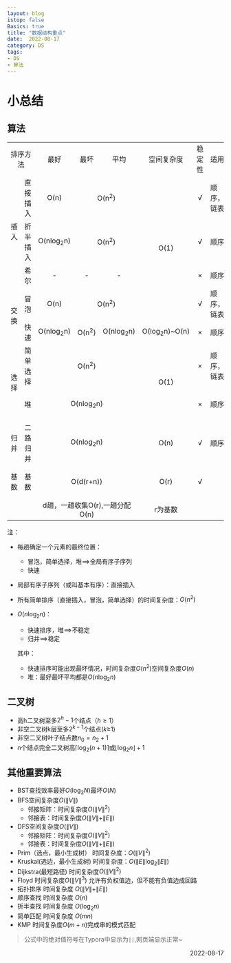 ```yaml
---
layout: blog
istop: false
Basics: true
title: "数据结构重点"
date:  2022-08-17
category: DS
tags:
- DS
- 算法
---
```


# 小总结

## 算法

<style>table{text-align:center} </style>
<table>
   <tr>
      <td colspan="2">排序方法</td>
      <td>最好</td>
      <td>最坏</td>
      <td>平均</td>
      <td>空间复杂度</td>
      <td>稳定性</td>
      <td>适用</td>
      <td>备注</td>
   </tr>
   <tr>
      <td rowspan="3">插入</td>
      <td>直接插入</td>
      <td>O(n)</td>
      <td colspan="2">O(n<sup>2</sup>)</td>
      <td rowspan="4">O(1)</td>
      <td>√</td>
      <td align="left">顺序，链表</td>
      <td></td>
   </tr>
   <tr>
      <td>折半插入</td>
      <td>O(nlog<sub>2</sub>n)</td>
      <td colspan="2">O(n<sup>2</sup>)</td>
      <td>√</td>
      <td align="left">顺序</td>
      <td>先折半找插入位置再移动</td>
   </tr>
   <tr>
      <td>希尔</td>
      <td>-</td>
      <td>-</td>
      <td>-</td>
      <td>×</td>
      <td align="left">顺序</td>
      <td></td>
   </tr>
   <tr>
      <td rowspan="2">交换</td>
      <td>冒泡</td>
      <td>O(n)</td>
      <td colspan="2">O(n<sup>2</sup>)</td>
      <td>√</td>
      <td align="left">顺序，链表</td>
      <td></td>
   </tr>
   <tr>
      <td>快速</td>
      <td>O(nlog<sub>2</sub>n)</td>
      <td>O(n<sup>2</sup>)</td>
      <td>O(nlog<sub>2</sub>n)</td>
      <td>O(log<sub>2</sub>n)~O(n)</td>
      <td>×</td>
      <td align="left">顺序</td>
      <td></td>
   </tr>
   <tr>
      <td rowspan="2">选择</td>
      <td>简单选择</td>
      <td colspan="3">O(n<sup>2</sup>)</td>
      <td rowspan="2">O(1)</td>
      <td>×</td>
      <td align="left">顺序，链表</td>
      <td></td>
   </tr>
   <tr>
      <td>堆</td>
      <td colspan="3">O(nlog<sub>2</sub>n)</td>
      <td>×</td>
      <td align="left">顺序</td>
      <td>向下调整O(log<sub>2</sub>n),建堆O(n)</td>
   </tr>
   <tr>
      <td>归并</td>
      <td>二路归并</td>
      <td colspan="3">O(nlog<sub>2</sub>n)</td>
      <td>O(n)</td>
      <td>√</td>
      <td align="left">顺序</td>
      <td></td>
   </tr>
   <tr>
      <td>基数</td>
      <td>基数</td>
      <td colspan="3">O(d(r+n))</td>
      <td>O(r)</td>
      <td>√</td>
      <td></td>
      <td>与序列初始状态无关</td>
   </tr>
   <tr>
      <td colspan="2"></td>
      <td colspan="3">d趟，一趟收集O(r),一趟分配O(n)</td>
      <td>r为基数</td>
      <td></td>
      <td></td>
      <td></td>
   </tr>
</table>



注：

- 每趟确定一个元素的最终位置：

  - 冒泡，简单选择，堆$\implies$全局有序子序列
  - 快速

- 局部有序子序列（或叫基本有序）：直接插入

- 所有简单排序（直接插入，冒泡，简单选择）的时间复杂度：$O(n^2)$

- $O(n\log_2n)$：

  - 快速排序，堆$\implies$不稳定
  - 归并$\implies$稳定

  其中：
  - 快速排序可能出现最坏情况，时间复杂度$O(n^2)$空间复杂度$O(n)$
  - 堆：最好最坏平均都是$O(n\log_2n)$

## 二叉树

- 高h二叉树至多$2^h-1$个结点（$h \geqslant 1$）
- 非空二叉树k层至多$2^{k-1}$个结点($k\geqslant$1)
- 非空二叉树叶子结点数$n_0=n_2+1$
- n个结点完全二叉树高$\lceil\log_2(n+1)\rceil$或$\lfloor\log_2n\rfloor+1$

## 其他重要算法

- BST查找效率最好$O(\log_2N)$最坏$O(N)$
- BFS空间复杂度$O(\|V\|)$
  - 邻接矩阵：时间复杂度$O(\|V\|^2)$
  - 邻接表：时间复杂度$O(\|V\|+\|E\|)$
- DFS空间复杂度$O(\|V\|)$
  - 邻接矩阵：时间复杂度$O(\|V\|^2)$
  - 邻接表：时间复杂度$O(\|V\|+\|E\|)$
- Prim（选点，最小生成树） 时间复杂度：$O(\|V\|^2)$
- Kruskal(选边，最小生成树) 时间复杂度：$O(\|E\|\log_2\|E\|)$
- Dijkstra(最短路径) 时间复杂度$O(\|V\|^2)$
- Floyd 时间复杂度$O(\|V\|^3)$  允许有负权值边，但不能有负值边成回路
- 拓扑排序 时间复杂度 $O(\|V\| + \|E\|)$
- 顺序查找 时间复杂度 $O(n)$
- 折半查找 时间复杂度 $O(\log_2n)$
- 简单匹配 时间复杂度 $O(mn)$
- KMP 时间复杂度$O(m+n)$完成串的模式匹配


> 公式中的绝对值符号在Typora中显示为`||`,网页端显示正常~

<p align="right">2022-08-17</p>